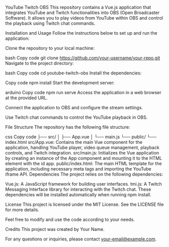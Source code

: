 YouTube Twitch OBS
This repository contains a Vue.js application that integrates YouTube and Twitch functionalities into OBS (Open Broadcaster Software). It allows you to play videos from YouTube within OBS and control the playback using Twitch chat commands.

Installation and Usage
Follow the instructions below to set up and run the application:

Clone the repository to your local machine:

bash
Copy code
git clone https://github.com/your-username/your-repo.git
Navigate to the project directory:

bash
Copy code
cd youtube-twitch-obs
Install the dependencies:

Copy code
npm install
Start the development server:

arduino
Copy code
npm run serve
Access the application in a web browser at the provided URL.

Connect the application to OBS and configure the stream settings.

Use Twitch chat commands to control the YouTube playback in OBS.

File Structure
The repository has the following file structure:

css
Copy code
├── src/
│   ├── App.vue
│   └── main.js
└── public/
    └── index.html
src/App.vue: Contains the main Vue component for the application, handling YouTube player, video queue management, playback controls, and Twitch integration.
src/main.js: Initializes the Vue application by creating an instance of the App component and mounting it to the HTML element with the id app.
public/index.html: The main HTML template for the application, including necessary meta tags and importing the YouTube iframe API.
Dependencies
The project relies on the following dependencies:

Vue.js: A JavaScript framework for building user interfaces.
tmi.js: A Twitch Messaging Interface library for interacting with the Twitch chat.
These dependencies will be installed automatically when running npm install.

License
This project is licensed under the MIT License. See the LICENSE file for more details.

Feel free to modify and use the code according to your needs.

Credits
This project was created by Your Name.

For any questions or inquiries, please contact your-email@example.com.
